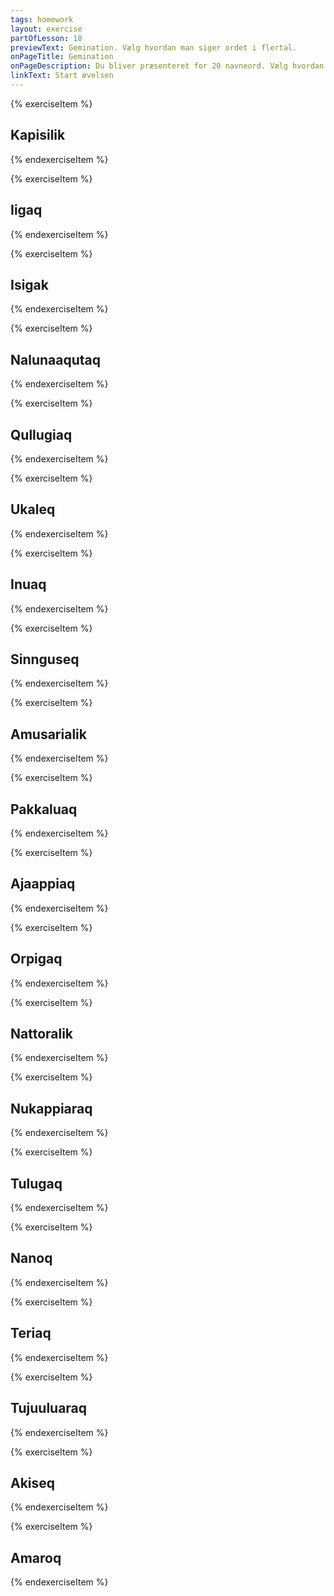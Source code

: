 ```yaml
---
tags: homework
layout: exercise
partOfLesson: 18
previewText: Gemination. Vælg hvordan man siger ordet i flertal.
onPageTitle: Gemination
onPageDescription: Du bliver præsenteret for 20 navneord. Vælg hvordan man siger ordet i flertal.
linkText: Start øvelsen
---
```


{% exerciseItem %}
<image-illustration data-file="nature/kapisilik.jpg"></image-illustration>

## Kapisilik

<audio-player data-file="nature/kapisilik.mp3"></audio-player>
<multi-choice data-label="Hvad hedder det i flertal?" data-type="radio" data-options="kapisillit, kapisiliit, kapisilliit" data-validation="1"></multi-choice>
<feedback-message data-content="l'et bliver fordoblet og der kommer -t på."></feedback-message>
{% endexerciseItem %}

{% exerciseItem %}
<image-illustration data-file="home/iigaq.jpg"></image-illustration>

## Iigaq

<audio-player data-file="home/iigaq.mp3"></audio-player>
<multi-choice data-label="Hvad hedder det i flertal?" data-type="radio" data-options="iissat, iigat, iikkat" data-validation="3"></multi-choice>
<feedback-message data-content="I listen kan man se at alle ord der slutter på -gaq bliver lavet om til -kkat i flertal."></feedback-message>
{% endexerciseItem %}

{% exerciseItem %}
<image-illustration data-file="body/isigak.jpg"></image-illustration>

## Isigak

<audio-player data-file="body/isigak.mp3"></audio-player>
<multi-choice data-label="Hvad hedder det i flertal?" data-type="radio" data-options="isissat, isillat, isikkat" data-validation="3"></multi-choice>
<feedback-message data-content="g bliver forstærket, og ligesom ved endelsen -gaq, bliver det til -kkat i flertal."></feedback-message>
{% endexerciseItem %}

{% exerciseItem %}
<image-illustration data-file="clothes/nalunaaqutaq.jpg"></image-illustration>

## Nalunaaqutaq

<audio-player data-file="clothes/nalunaaqutaq.mp3"></audio-player>
<multi-choice data-label="Hvad hedder det i flertal?" data-type="radio" data-options="nalunaaquttat, nalunaaqutat, nalunaaqukkat" data-validation="1"></multi-choice>
<feedback-message data-content="I listen kan man se at alle ord der slutter på -utaq bliver lavet om til -uttat i flertal."></feedback-message>
{% endexerciseItem %}

{% exerciseItem %}
<image-illustration data-file="nature/qullugiaq.jpg"></image-illustration>

## Qullugiaq

<audio-player data-file="nature/qullugiaq.mp3"></audio-player>
<multi-choice data-label="Hvad hedder det i flertal?" data-type="radio" data-options="qullugikkat, qullugissat, qullugiat" data-validation="2"></multi-choice>
<feedback-message data-content="I listen kan man se at mange ord der slutter på -iaq bliver lavet om til -issat i flertal."></feedback-message>
{% endexerciseItem %}

{% exerciseItem %}
<image-illustration data-file="nature/ukaleq.jpg"></image-illustration>

## Ukaleq

<audio-player data-file="nature/ukaleq.mp3"></audio-player>
<multi-choice data-label="Hvad hedder det i flertal?" data-type="radio" data-options="ukallit, ukalit, ukassit" data-validation="1"></multi-choice>
<feedback-message data-content="l'et bliver fordoblet og der kommer -t på."></feedback-message>
{% endexerciseItem %}

{% exerciseItem %}
<image-illustration data-file="body/inuaq.jpg"></image-illustration>

## Inuaq

<audio-player data-file="body/inuaq.mp3"></audio-player>
<multi-choice data-label="Hvad hedder det i flertal?" data-type="radio" data-options="inussat, inuat, inuatit" data-validation="1"></multi-choice>
<feedback-message data-content="I listen kan man se at mange ord der slutter på -uaq bliver lavet om til -ussat i flertal."></feedback-message>
{% endexerciseItem %}

{% exerciseItem %}
<image-illustration data-file="clothes/sinnguseq.jpg"></image-illustration>

## Sinnguseq

<audio-player data-file="clothes/sinnguseq.mp3"></audio-player>
<multi-choice data-label="Hvad hedder det i flertal?" data-type="radio" data-options="sinngutsit, sinngusit, sinngullit" data-validation="1"></multi-choice>
<feedback-message data-content="I listen kan man se at alle ord der slutter på -seq bliver lavet om til -tsit i flertal."></feedback-message>
{% endexerciseItem %}

{% exerciseItem %}
<image-illustration data-file="home/amusarialik.jpg"></image-illustration>

## Amusarialik

<audio-player data-file="home/amusarialik.mp3"></audio-player>
<multi-choice data-label="Hvad hedder det i flertal?" data-type="radio" data-options="amusariakkat, amusariassat, amusariallit" data-validation="3"></multi-choice>
<feedback-message data-content="l'et bliver fordoblet og der kommer -t på."></feedback-message>
{% endexerciseItem %}

{% exerciseItem %}
<image-illustration data-file="nature/pakkaluaq.jpg"></image-illustration>

## Pakkaluaq

<audio-player data-file="nature/pakkaluaq.mp3"></audio-player>
<multi-choice data-label="Hvad hedder det i flertal?" data-type="radio" data-options="pakkalukkat, pakkalussat, pakkaloqqat" data-validation="2"></multi-choice>
<feedback-message data-content="I listen kan man se at mange ord der slutter på -uaq bliver lavet om til -ussat i flertal."></feedback-message>
{% endexerciseItem %}

{% exerciseItem %}
<image-illustration data-file="clothes/ajaappiaq.jpg"></image-illustration>

## Ajaappiaq

<audio-player data-file="clothes/ajaappiaq.mp3"></audio-player>
<multi-choice data-label="Hvad hedder det i flertal?" data-type="radio" data-options="ajaappillat, ajaappikkat, ajaappissat" data-validation="3"></multi-choice>
<feedback-message data-content="I listen kan man se at mange ord der slutter på -iaq bliver lavet om til -issat i flertal."></feedback-message>
{% endexerciseItem %}

{% exerciseItem %}
<image-illustration data-file="nature/orpigaq.jpg"></image-illustration>

## Orpigaq

<audio-player data-file="nature/orpigaq.mp3"></audio-player>
<multi-choice data-label="Hvad hedder det i flertal?" data-type="radio" data-options="orpikkat, orpissat, orpillit" data-validation="1"></multi-choice>
<feedback-message data-content="I listen kan man se at alle ord der slutter på -gaq bliver lavet om til -kkat i flertal."></feedback-message>
{% endexerciseItem %}

{% exerciseItem %}
<image-illustration data-file="nature/nattoralik.jpg"></image-illustration>

## Nattoralik

<audio-player data-file="nature/nattoralik.mp3"></audio-player>
<multi-choice data-label="Hvad hedder det i flertal?" data-type="radio" data-options="nattorassit, nattorallit, nattoqqalik" data-validation="2"></multi-choice>
<feedback-message data-content="l'et bliver fordoblet og der kommer -t på."></feedback-message>
{% endexerciseItem %}

{% exerciseItem %}
<image-illustration data-file="family/nukappiaraq.jpg"></image-illustration>

## Nukappiaraq

<audio-player data-file="family/nukappiaraq.mp3"></audio-player>
<multi-choice data-label="Hvad hedder det i flertal?" data-type="radio" data-options="nukappikkat, nukappissat, nukappiaqqat" data-validation="3"></multi-choice>
<feedback-message data-content="I listen kan man se at alle ord der slutter på -raq bliver lavet om til -qqat i flertal."></feedback-message>
{% endexerciseItem %}

{% exerciseItem %}
<image-illustration data-file="nature/tulugaq.jpg"></image-illustration>

## Tulugaq

<audio-player data-file="nature/tulugaq.mp3"></audio-player>
<multi-choice data-label="Hvad hedder det i flertal?" data-type="radio" data-options="tulussat, tuloqqat, tulukkat" data-validation="3"></multi-choice>
<feedback-message data-content="I listen kan man se at alle ord der slutter på -gaq bliver lavet om til -kkat i flertal."></feedback-message>
{% endexerciseItem %}

{% exerciseItem %}
<image-illustration data-file="nature/nanoq.jpg"></image-illustration>

## Nanoq

<audio-player data-file="nature/nanoq.mp3"></audio-player>
<multi-choice data-label="Hvad hedder det i flertal?" data-type="radio" data-options="naqqut, nannut, nanut" data-validation="2"></multi-choice>
<feedback-message data-content="n'et bliver fordoblet og der kommer -t på."></feedback-message>
{% endexerciseItem %}

{% exerciseItem %}
<image-illustration data-file="nature/teriaq.jpg"></image-illustration>

## Teriaq

<audio-player data-file="nature/teriaq.mp3"></audio-player>
<multi-choice data-label="Hvad hedder det i flertal?" data-type="radio" data-options="terissat, tereqqat, terikkat" data-validation="1"></multi-choice>
<feedback-message data-content="I listen kan man se at mange ord der slutter på -iaq bliver lavet om til -issat i flertal."></feedback-message>
{% endexerciseItem %}

{% exerciseItem %}
<image-illustration data-file="clothes/tujuuluaraq.jpg"></image-illustration>

## Tujuuluaraq

<audio-player data-file="clothes/tujuuluaraq.mp3"></audio-player>
<multi-choice data-label="Hvad hedder det i flertal?" data-type="radio" data-options="tujuuluaqqat, tujuuluakkat, tujuuluallit" data-validation="1"></multi-choice>
<feedback-message data-content="I listen kan man se at alle ord der slutter på -raq bliver lavet om til -qqat i flertal."></feedback-message>
{% endexerciseItem %}

{% exerciseItem %}
<image-illustration data-file="home/akiseq.jpg"></image-illustration>

## Akiseq

<audio-player data-file="home/akiseq.mp3"></audio-player>
<multi-choice data-label="Hvad hedder det i flertal?" data-type="radio" data-options="akiserit, akitsit, akiseqqit" data-validation="1"></multi-choice>
<feedback-message data-content="I listen kan man se at alle ord der slutter på -seq bliver lavet om til -tsit i flertal."></feedback-message>
{% endexerciseItem %}

{% exerciseItem %}
<image-illustration data-file="nature/amaroq.jpg"></image-illustration>

## Amaroq

<audio-player data-file="nature/amaroq.mp3"></audio-player>
<multi-choice data-label="Hvad hedder det i flertal?" data-type="radio" data-options="amakkut, amarut, amaqqut" data-validation="1"></multi-choice>
<feedback-message data-content="r'et bliver forstærket til qq og der kommer -t på."></feedback-message>
{% endexerciseItem %}